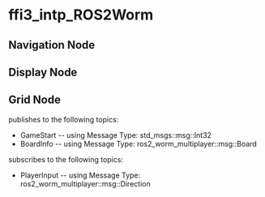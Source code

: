 # ffi3_intp_ROS2Worm

## Navigation Node

## Display Node

## Grid Node

publishes to the following topics:

- GameStart  -- using Message Type: std_msgs::msg::Int32  
- BoardInfo  -- using Message Type: ros2_worm_multiplayer::msg::Board  

subscribes to the following topics:

- PlayerInput  -- using Message Type: ros2_worm_multiplayer::msg::Direction  
